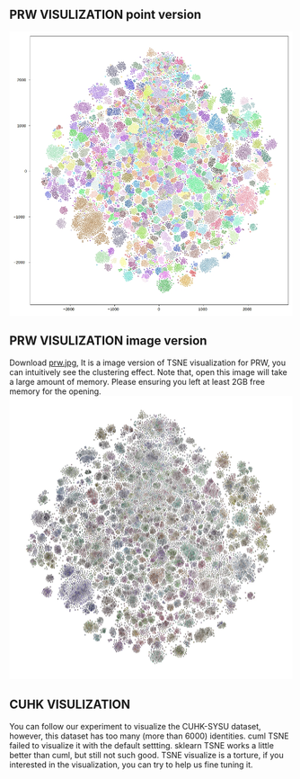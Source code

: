 ## PRW VISULIZATION point version
![TSNE_PRW.jpg](https://github.com/RuaHU/TLfPS/blob/master/experiment_results/TSNE_PRW.jpg)
## PRW VISULIZATION image version
Download [prw.jpg](https://drive.google.com/file/d/1269Zz3M8P6eYnhNK0JYsZua1Oep7zh8_/view?usp=sharing), It is a image version of TSNE visualization for PRW, you can intuitively see the clustering effect. Note that, open this image will take a large amount of memory. Please ensuring you left at least 2GB free memory for the opening.
![prw low resolution](https://github.com/RuaHU/TLfPS/blob/master/experiment_results/prw_low.jpg)

## CUHK VISULIZATION
You can follow our experiment to visualize the CUHK-SYSU dataset, however, this dataset has too many (more than 6000) identities. cuml TSNE failed to visualize it with the default settting. sklearn TSNE works a little better than cuml, but still not such good. TSNE visualize is a torture, if you interested in the visualization, you can try to help us fine tuning it.
